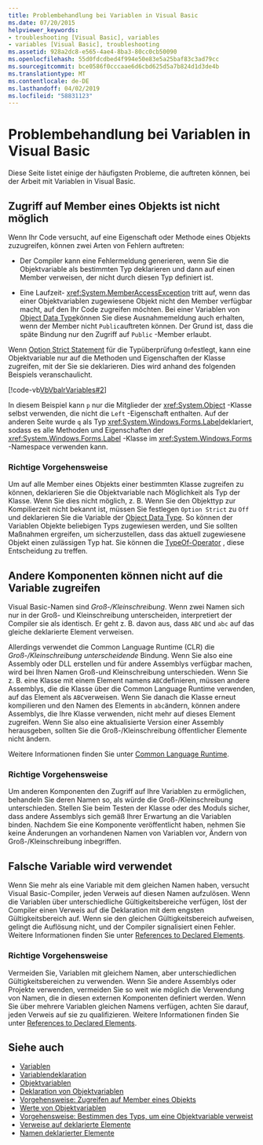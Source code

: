 ```yaml
---
title: Problembehandlung bei Variablen in Visual Basic
ms.date: 07/20/2015
helpviewer_keywords:
- troubleshooting [Visual Basic], variables
- variables [Visual Basic], troubleshooting
ms.assetid: 928a2dc8-e565-4ae4-8ba3-80cc0cb50090
ms.openlocfilehash: 55d0fdcdbed4f994e50e83e5a25baf83c3ad79cc
ms.sourcegitcommit: bce0586f0cccaae6d6cbd625d5a7b824d1d3de4b
ms.translationtype: MT
ms.contentlocale: de-DE
ms.lasthandoff: 04/02/2019
ms.locfileid: "58831123"
---
```

# <a name="troubleshooting-variables-in-visual-basic"></a>Problembehandlung bei Variablen in Visual Basic
Diese Seite listet einige der häufigsten Probleme, die auftreten können, bei der Arbeit mit Variablen in Visual Basic.  
  
## <a name="unable-to-access-members-of-an-object"></a>Zugriff auf Member eines Objekts ist nicht möglich  
 Wenn Ihr Code versucht, auf eine Eigenschaft oder Methode eines Objekts zuzugreifen, können zwei Arten von Fehlern auftreten:  
  
-   Der Compiler kann eine Fehlermeldung generieren, wenn Sie die Objektvariable als bestimmten Typ deklarieren und dann auf einen Member verweisen, der nicht durch diesen Typ definiert ist.  
  
-   Eine Laufzeit- <xref:System.MemberAccessException> tritt auf, wenn das einer Objektvariablen zugewiesene Objekt nicht den Member verfügbar macht, auf den Ihr Code zugreifen möchten. Bei einer Variablen von [Object Data Type](../../../../visual-basic/language-reference/data-types/object-data-type.md)können Sie diese Ausnahmemeldung auch erhalten, wenn der Member nicht `Public`auftreten können. Der Grund ist, dass die späte Bindung nur den Zugriff auf `Public` -Member erlaubt.  
  
 Wenn [Option Strict Statement](../../../../visual-basic/language-reference/statements/option-strict-statement.md) für die Typüberprüfung `On`festlegt, kann eine Objektvariable nur auf die Methoden und Eigenschaften der Klasse zugreifen, mit der Sie sie deklarieren. Dies wird anhand des folgenden Beispiels veranschaulicht.  

 [!code-vb[VbVbalrVariables#2](~/samples/snippets/visualbasic/VS_Snippets_VBCSharp/VbVbalrVariables/VB/Class1.vb#2)]  
  
 In diesem Beispiel kann `p` nur die Mitglieder der <xref:System.Object> -Klasse selbst verwenden, die nicht die `Left` -Eigenschaft enthalten. Auf der anderen Seite wurde `q` als Typ <xref:System.Windows.Forms.Label>deklariert, sodass es alle Methoden und Eigenschaften der <xref:System.Windows.Forms.Label> -Klasse im <xref:System.Windows.Forms> -Namespace verwenden kann.  
  
### <a name="correct-approach"></a>Richtige Vorgehensweise  
 Um auf alle Member eines Objekts einer bestimmten Klasse zugreifen zu können, deklarieren Sie die Objektvariable nach Möglichkeit als Typ der Klasse. Wenn Sie dies nicht möglich, z. B. Wenn Sie den Objekttyp zur Kompilierzeit nicht bekannt ist, müssen Sie festlegen `Option Strict` zu `Off` und deklarieren Sie die Variable der [Object Data Type](../../../../visual-basic/language-reference/data-types/object-data-type.md). So können der Variablen Objekte beliebigen Typs zugewiesen werden, und Sie sollten Maßnahmen ergreifen, um sicherzustellen, dass das aktuell zugewiesene Objekt einen zulässigen Typ hat. Sie können die [TypeOf-Operator](../../../../visual-basic/language-reference/operators/typeof-operator.md) , diese Entscheidung zu treffen.  
  
## <a name="other-components-cannot-access-your-variable"></a>Andere Komponenten können nicht auf die Variable zugreifen  
 Visual Basic-Namen sind *Groß-/Kleinschreibung*. Wenn zwei Namen sich nur in der Groß- und Kleinschreibung unterscheiden, interpretiert der Compiler sie als identisch. Er geht z. B. davon aus, dass `ABC` und `abc` auf das gleiche deklarierte Element verweisen.  
  
 Allerdings verwendet die Common Language Runtime (CLR) die *Groß-/Kleinschreibung unterscheidende* Bindung. Wenn Sie also eine Assembly oder DLL erstellen und für andere Assemblys verfügbar machen, wird bei Ihren Namen Groß-und Kleinschreibung unterschieden. Wenn Sie z. B. eine Klasse mit einem Element namens `ABC`definieren, müssen andere Assemblys, die die Klasse über die Common Language Runtime verwenden, auf das Element als `ABC`verweisen. Wenn Sie danach die Klasse erneut kompilieren und den Namen des Elements in `abc`ändern, können andere Assemblys, die Ihre Klasse verwenden, nicht mehr auf dieses Element zugreifen. Wenn Sie also eine aktualisierte Version einer Assembly herausgeben, sollten Sie die Groß-/Kleinschreibung öffentlicher Elemente nicht ändern.  
  
 Weitere Informationen finden Sie unter [Common Language Runtime](../../../../standard/clr.md).  
  
### <a name="correct-approach"></a>Richtige Vorgehensweise  
 Um anderen Komponenten den Zugriff auf Ihre Variablen zu ermöglichen, behandeln Sie deren Namen so, als würde die Groß-/Kleinschreibung unterschieden. Stellen Sie beim Testen der Klasse oder des Moduls sicher, dass andere Assemblys sich gemäß Ihrer Erwartung an die Variablen binden. Nachdem Sie eine Komponente veröffentlicht haben, nehmen Sie keine Änderungen an vorhandenen Namen von Variablen vor, Ändern von Groß-/Kleinschreibung inbegriffen.  
  
## <a name="wrong-variable-being-used"></a>Falsche Variable wird verwendet  
 Wenn Sie mehr als eine Variable mit dem gleichen Namen haben, versucht Visual Basic-Compiler, jeden Verweis auf diesen Namen aufzulösen. Wenn die Variablen über unterschiedliche Gültigkeitsbereiche verfügen, löst der Compiler einen Verweis auf die Deklaration mit dem engsten Gültigkeitsbereich auf. Wenn sie den gleichen Gültigkeitsbereich aufweisen, gelingt die Auflösung nicht, und der Compiler signalisiert einen Fehler. Weitere Informationen finden Sie unter [References to Declared Elements](../../../../visual-basic/programming-guide/language-features/declared-elements/references-to-declared-elements.md).  
  
### <a name="correct-approach"></a>Richtige Vorgehensweise  
 Vermeiden Sie, Variablen mit gleichem Namen, aber unterschiedlichen Gültigkeitsbereichen zu verwenden. Wenn Sie andere Assemblys oder Projekte verwenden, vermeiden Sie so weit wie möglich die Verwendung von Namen, die in diesen externen Komponenten definiert werden. Wenn Sie über mehrere Variablen gleichen Namens verfügen, achten Sie darauf, jeden Verweis auf sie zu qualifizieren. Weitere Informationen finden Sie unter [References to Declared Elements](../../../../visual-basic/programming-guide/language-features/declared-elements/references-to-declared-elements.md).  
  
## <a name="see-also"></a>Siehe auch

- [Variablen](../../../../visual-basic/programming-guide/language-features/variables/index.md)
- [Variablendeklaration](../../../../visual-basic/programming-guide/language-features/variables/variable-declaration.md)
- [Objektvariablen](../../../../visual-basic/programming-guide/language-features/variables/object-variables.md)
- [Deklaration von Objektvariablen](../../../../visual-basic/programming-guide/language-features/variables/object-variable-declaration.md)
- [Vorgehensweise: Zugreifen auf Member eines Objekts](../../../../visual-basic/programming-guide/language-features/variables/how-to-access-members-of-an-object.md)
- [Werte von Objektvariablen](../../../../visual-basic/programming-guide/language-features/variables/object-variable-values.md)
- [Vorgehensweise: Bestimmen des Typs, um eine Objektvariable verweist](../../../../visual-basic/programming-guide/language-features/variables/how-to-determine-what-type-an-object-variable-refers-to.md)
- [Verweise auf deklarierte Elemente](../../../../visual-basic/programming-guide/language-features/declared-elements/references-to-declared-elements.md)
- [Namen deklarierter Elemente](../../../../visual-basic/programming-guide/language-features/declared-elements/declared-element-names.md)
